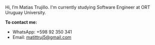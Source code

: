 Hi, I’m Matias Trujillo. I'm currently studying Software Engineer at ORT Uruguay University.


<b>To contact me:</b>

- WhatsApp: +598 92 350 341
- Email: matittruj5@gmail.com




<!--comentario--!>
